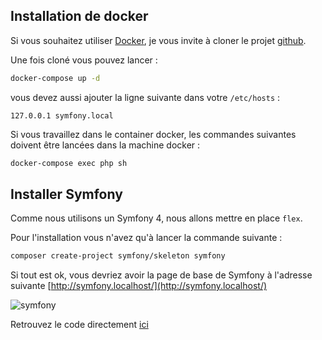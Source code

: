 ## Installation de docker

Si vous souhaitez utiliser [Docker](https://www.docker.com/), je vous invite à cloner le projet [github](https://github.com/duck-invaders/graphql-symfony).

Une fois cloné vous pouvez lancer :

```bash
docker-compose up -d
```

vous devez aussi ajouter la ligne suivante dans votre `/etc/hosts` :

```
127.0.0.1 symfony.local
```

Si vous travaillez dans le container docker, les commandes suivantes doivent être lancées dans la machine docker :

```bash
docker-compose exec php sh
```

## Installer Symfony

Comme nous utilisons un Symfony 4, nous allons mettre en place `flex`.

Pour l'installation vous n'avez qu'à lancer la commande suivante :

```bash
composer create-project symfony/skeleton symfony
```

Si tout est ok, vous devriez avoir la page de base de Symfony à l'adresse suivante [http://symfony.localhost/](http://symfony.localhost/)

![symfony](https://storage.googleapis.com/tutos/assets/2018-03-20-graphql-avec-symfony/symfony.png)


Retrouvez le code directement [ici](https://github.com/duck-invaders/graphql-symfony/tree/codelabs-step1)
